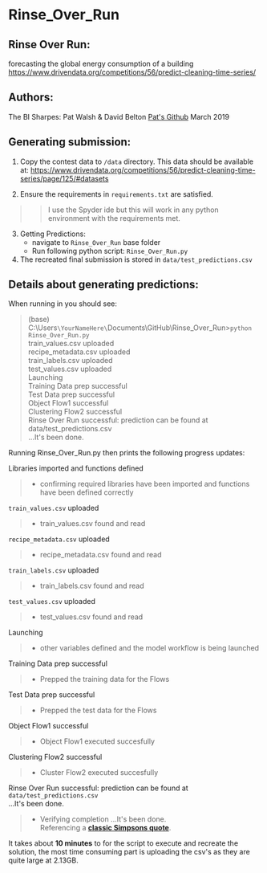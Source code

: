 # Rinse_Over_Run

## Rinse Over Run:
forecasting the global energy consumption of a building  
<https://www.drivendata.org/competitions/56/predict-cleaning-time-series/>
## Authors:
The BI Sharpes: Pat Walsh & David Belton
[Pat's Github](https://github.com/pat42w)
March 2019

## Generating submission:
 1. Copy the contest data to `/data` directory.
This data should be available at:
<https://www.drivendata.org/competitions/56/predict-cleaning-time-series/page/125/#datasets>

 2. Ensure the requirements in `requirements.txt` are satisfied.
 >>I use the Spyder ide but this will work in any python environment with the requirements met.

 3. Getting Predictions:
	 - navigate to `Rinse_Over_Run` base folder
	- Run following python script: `Rinse_Over_Run.py`
 4. The recreated final submission is stored in `data/test_predictions.csv`

## Details about generating predictions:
When running in you should see:
>(base) C:\Users`\YourNameHere\`Documents\GitHub\Rinse_Over_Run>`python Rinse_Over_Run.py`  
train_values.csv uploaded  
recipe_metadata.csv uploaded  
train_labels.csv uploaded  
test_values.csv uploaded  
Launching  
Training Data prep successful  
Test Data prep successful  
Object Flow1 successful  
Clustering Flow2 successful  
Rinse Over Run successful: prediction can be found at data/test_predictions.csv  
...It's been done.  

Running Rinse_Over_Run.py then prints the following progress updates:  

Libraries imported and functions defined   
 > - confirming required libraries have been imported and functions have been defined correctly

`train_values.csv` uploaded 
> - train_values.csv found and read

`recipe_metadata.csv` uploaded 
> - recipe_metadata.csv found and read

`train_labels.csv` uploaded 
>- train_labels.csv found and read

`test_values.csv` uploaded 
> - test_values.csv found and read

Launching 
>- other variables defined and the model workflow is being launched

Training Data prep successful 
> - Prepped the training data for the Flows

Test Data prep successful 
> - Prepped the test data for the Flows

Object Flow1 successful 
> - Object Flow1 executed succesfully

Clustering Flow2 successful 
>- Cluster Flow2 executed succesfully

Rinse Over Run successful: prediction can be found at `data/test_predictions.csv`  
...It's been done.  
 > - Verifying completion
 ...It's been done.   
 Referencing a **[classic Simpsons quote](https://www.youtube.com/watch?v=eb1viD56zkM)**.
   
It takes about **10 minutes** to for the script to execute and recreate the solution, the most time consuming part is uploading the csv's as they are quite large at 2.13GB.